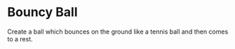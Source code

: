 # Bouncy Ball
Create a ball which bounces on the ground like a tennis ball and then comes to a rest.